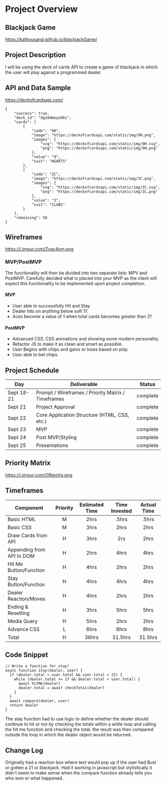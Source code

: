 # Project Overview

## Blackjack Game

https://kathousand.github.io/blackjackGame/

## Project Description

I will be using the deck of cards API  to create a game of blackjack in which the user will play against a programmed dealer.

## API and Data Sample

https://deckofcardsapi.com/
```
{
    "success": true,
    "deck_id": "dgi0dmeyo06i",
    "cards": [
        {
            "code": "9H",
            "image": "https://deckofcardsapi.com/static/img/9H.png",
            "images": {
                "svg": "https://deckofcardsapi.com/static/img/9H.svg",
                "png": "https://deckofcardsapi.com/static/img/9H.png"
            },
            "value": "9",
            "suit": "HEARTS"
        },
        {
            "code": "3C",
            "image": "https://deckofcardsapi.com/static/img/3C.png",
            "images": {
                "svg": "https://deckofcardsapi.com/static/img/3C.svg",
                "png": "https://deckofcardsapi.com/static/img/3C.png"
            },
            "value": "3",
            "suit": "CLUBS"
        }
    ],
    "remaining": 50
}
```
<!-- Specify the API you are using and include a link. Show us a snippet of JSON returned by your API so we know you can access it and get the info you need -->

## Wireframes
https://i.imgur.com/Zyac4om.png


### MVP/PostMVP

The functionality will then be divided into two separate lists: MPV and PostMVP.  Carefully decided what is placed into your MVP as the client will expect this functionality to be implemented upon project completion.  

#### MVP 
- User able to successfully Hit and Stay
- Dealer hits on anything below soft 17. 
- Aces become a value of 1 when total cards becomes greater than 21

#### PostMVP  

- Advanced CSS. CSS animations and showing some modern personality.
- Refactor JS to make it as clean and smart as possible.
- User Begins with chips and gains or loses based on play.
- User able to bet chips.

## Project Schedule

|  Day | Deliverable | Status
|---|---| ---|
|Sept 18-21| Prompt / Wireframes / Priority Matrix / Timeframes | complete
|Sept 21| Project Approval | complete
|Sept 22| Core Application Structure (HTML, CSS, etc.) | complete
|Sept 23| MVP | complete
|Sept 24| Post MVP/Styling | complete
|Sept 25| Presentations | complete

## Priority Matrix

https://i.imgur.com/ORteoVp.png

## Timeframes

| Component | Priority | Estimated Time | Time Invested | Actual Time |
| --- | :---: |  :---: | :---: | :---: |
| Basic HTML | M | 2hrs| .5hrs | .5hrs |
| Basic CSS | M | 3hrs| 2hrs | 2hrs |
| Draw Cards from API | H | 3hrs| 2rs | 2hrs|
| Appending from API to DOM | H | 2hrs| 4hrs | 4hrs |
| Hit Me Button/Function | H | 4hrs| 2hrs | 2hrs |
| Stay Button/Function | H | 4hrs| 4hrs| 4hrs |
| Dealer Reaction/Moves | H | 4hrs| 2hrs | 2hrs |
| Ending & Resetting | H | 3hrs| 5hrs | 5hrs |
| Media Query | H | 5hrs| 2hrs| 2hrs |
| Advance CSS | L | 6hrs| 8hrs | 8hrs |
| Total | H | 36hrs| 31.5hrs | 31.5hrs |

## Code Snippet

<!-- Use this section to include a brief code snippet of functionality that you are proud of and a brief description.   -->

```
// Write a function for stay!
async function stay(dealer, user) {
  if (dealer.total < user.total && user.total < 22) {
    while (dealer.total <= 17 && dealer.total < user.total) {
      await hitMe(dealer)
      dealer.total = await checkTotal(dealer)
    }
  }
  await compare(dealer, user)
  return dealer
}

```
The stay function had to use logic to define whether the dealer should continue to hit or not by checking the totals within a wihle loop and calling the hit me function and checking the total. the result was then compared outside the loop in which the dealer object would be returned. 

## Change Log
Originally had a reaction box where text would pop up if the user had Bust or gotten a 21 or blackjack. Had it working in javascript but stylistically it didn't seem to make sense when the compare function already tells you who won or what happened.
